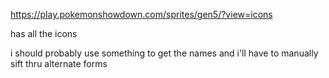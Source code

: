 https://play.pokemonshowdown.com/sprites/gen5/?view=icons

has all the icons

i should probably use something to get the names and i'll have to manually sift thru alternate forms

